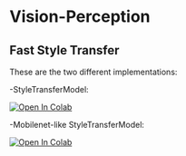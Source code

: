 # Vision-Perception
## Fast Style Transfer
These are the two different implementations:

-StyleTransferModel: 

[![Open In Colab](https://colab.research.google.com/assets/colab-badge.svg)](https://colab.research.google.com/drive/1poNfBC2mNgIlJ0ceN-yn8Rt_8vBJuGoh)

-Mobilenet-like StyleTransferModel: 

[![Open In Colab](https://colab.research.google.com/assets/colab-badge.svg)](https://colab.research.google.com/drive/1VZksC1AA4n5jhw-_W2MLgXog5ePOhAjH?usp=sharing)
